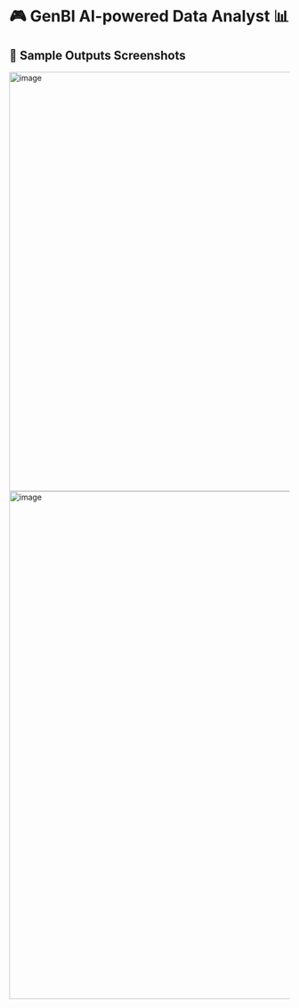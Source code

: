 <h1>🎮 GenBI AI-powered Data Analyst 📊</h1>

<h2>📌 Sample Outputs Screenshots</h2>  

<img width="752" alt="image" src="https://github.com/user-attachments/assets/dfe19037-22f5-4928-bfe0-e69f84c41a4f" />
<img width="911" alt="image" src="https://github.com/user-attachments/assets/62554b46-4b8d-4315-baad-14794ece8974" />


